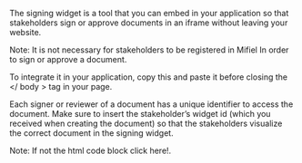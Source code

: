 The signing widget is a tool that you can embed in your application so that stakeholders sign or approve documents in an iframe without leaving your website.

Note: It is not necessary for stakeholders to be registered in Mifiel In order to sign or approve a document.

To integrate it in your application, copy this <script src="https://www.mifiel.com/sign-snippet-v1.0.0.min.js"></script> and paste it before closing the </ body > tag in your page.

Each signer or reviewer of a document has a unique identifier to access the document. Make sure to insert the stakeholder’s widget id (which you received when creating the document) so that the stakeholders visualize the correct document in the signing widget.

Note: If not the html code block click here!.